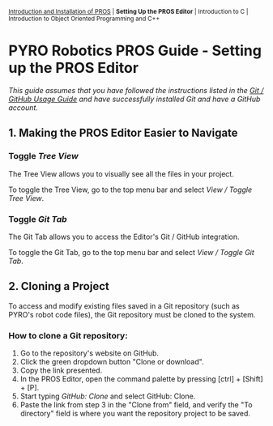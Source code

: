<sub>[Introduction and Installation of PROS](PROS_Guide.md) | **Setting Up the PROS Editor** | Introduction to C | Introduction to Object Oriented Programming and C++

# PYRO Robotics PROS Guide - Setting up the PROS Editor

*This guide assumes that you have followed the instructions listed in the [Git / GitHub Usage Guide](https://github.com/PYRORobotics/programming-guide/blob/master/docs/Git_GitHub_Usage_Guide.md) and have successfully installed Git and have a GitHub account.*

## 1. Making the PROS Editor Easier to Navigate
### Toggle *Tree View*
The Tree View allows you to visually see all the files in your project.

To toggle the Tree View, go to the top menu bar and select *View / Toggle Tree View*.

### Toggle *Git Tab*
The Git Tab allows you to access the Editor's Git / GitHub integration.

To toggle the Git Tab, go to the top menu bar and select *View / Toggle Git Tab*.

## 2. Cloning a Project
To access and modify existing files saved in a Git repository (such as PYRO's robot code files), the Git repository must be cloned to the system.

### How to clone a Git repository:
1. Go to the repository's website on GitHub.
2. Click the green dropdown button "Clone or download".
3. Copy the link presented.
4. In the PROS Editor, open the command palette by pressing [ctrl] + [Shift] + [P].
5. Start typing *GitHub: Clone* and select GitHub: Clone.
6. Paste the link from step 3 in the "Clone from" field, and verify the "To directory" field is where you want the repository project to be saved.
